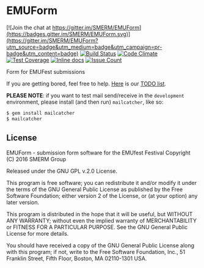 # EMUForm

[![Join the chat at https://gitter.im/SMERM/EMUForm](https://badges.gitter.im/SMERM/EMUForm.svg)](https://gitter.im/SMERM/EMUForm?utm_source=badge&utm_medium=badge&utm_campaign=pr-badge&utm_content=badge)
[![Build Status](https://api.travis-ci.org/SMERM/EMUForm.svg?branch=master)](https://travis-ci.org/SMERM/EMUForm)
[![Code Climate](https://codeclimate.com/github/SMERM/EMUForm/badges/gpa.svg)](https://codeclimate.com/github/SMERM/EMUForm)
[![Test Coverage](https://codeclimate.com/github/SMERM/EMUForm/badges/coverage.svg)](https://codeclimate.com/github/SMERM/EMUForm/coverage)
[![Inline docs](http://inch-ci.org/github/SMERM/EMUForm.svg?branch=master&style=shields)](http://inch-ci.org/github/SMERM/EMUForm)
[![Issue Count](https://codeclimate.com/github/SMERM/EMUForm/badges/issue_count.svg)](https://codeclimate.com/github/SMERM/EMUForm)

Form for EMUFest submissions

If you are getting bored, feel free to help. [Here](./public/doc/TODO.md) is our [TODO list](./public/doc/TODO.md).

**PLEASE NOTE**: if you want to test mail send/receive in the `development`
environment, please install (and then run) `mailcatcher`, like so:

```sh
$ gem install mailcatcher
$ mailcatcher
```

## License

EMUForm - submission form software for the EMUfest Festival
Copyright (C) 2016 SMERM Group

Released under the GNU GPL v.2.0 License.

This program is free software; you can redistribute it and/or modify
it under the terms of the GNU General Public License as published by
the Free Software Foundation; either version 2 of the License, or
(at your option) any later version.

This program is distributed in the hope that it will be useful,
but WITHOUT ANY WARRANTY; without even the implied warranty of
MERCHANTABILITY or FITNESS FOR A PARTICULAR PURPOSE.  See the
GNU General Public License for more details.

You should have received a copy of the GNU General Public License along
with this program; if not, write to the Free Software Foundation, Inc.,
51 Franklin Street, Fifth Floor, Boston, MA 02110-1301 USA.
